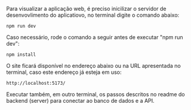 
Para visualizar a aplicação web, é preciso inicilizar o servidor de desenvovlimento do aplicatiovo, no terminal digite o comando abaixo:

```
npm run dev
```

Caso necessário, rode o comando a seguir antes de executar "npm run dev":

```
npm install
```

O site ficará disponível no endereço abaixo ou na URL apresentada no terminal, caso este endereço já esteja em uso:

```
http://localhost:5173/
```

Executar também, em outro terminal, os passos descritos no readme do backend (server) para conectar ao banco de dados e a API.
